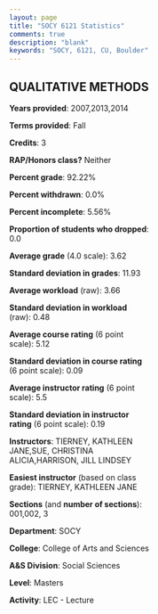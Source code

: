 ```yaml
---
layout: page
title: "SOCY 6121 Statistics"
comments: true
description: "blank"
keywords: "SOCY, 6121, CU, Boulder"
--- 
```

<head>
<script src="https://ajax.googleapis.com/ajax/libs/jquery/2.1.3/jquery.min.js"></script>
<script src="https://dl.dropboxusercontent.com/s/pc42nxpaw1ea4o9/highcharts.js?dl=0"></script>
<!-- <script src="../assets/js/highcharts.js"></script> -->
<style type="text/css">@font-face {
	font-family: "Bebas Neue";
	src: url(https://www.filehosting.org/file/details/544349/BebasNeue%20Regular.otf) format("opentype");
	}
	h1.Bebas { 
		font-family: "Bebas Neue", Verdana, Tahoma;
	}
</style>
</head>
<body>
	<div id="container" style="float: right; width: 45%; height: 88%; margin-left: 2.5%; margin-right: 2.5%;"></div>
	<script language="JavaScript">
		$(document).ready(function() {
		var chart = {type: 'column'};
		var title = {text: 'Grade Distribution'};
		var xAxis = {categories: ['A','B','C','D','F'],crosshair: true};
		var yAxis = {min: 0,title: {text: 'Percentage'}};
		var tooltip = {headerFormat: '<center><b><span style="font-size:20px">{point.key}</span></b></center>',
		               pointFormat: '<td style="padding:0"><b>{point.y:.1f}%</b></td>',
		               footerFormat: '</table>',shared: true,useHTML: true};
		var plotOptions = {column: {pointPadding: 0.0,borderWidth: 0}};  
		var credits = {enabled: false};var series= [{name: 'Percent',data: [66.67,33.33,0.0,0.0,0.0,]}];
		var json = {};
		json.chart = chart;
		json.title = title;
		json.tooltip = tooltip;
		json.xAxis = xAxis;
		json.yAxis = yAxis;  
		json.series = series;
		json.plotOptions = plotOptions;  
		json.credits = credits;
		$('#container').highcharts(json);
	});
	</script>
</body>
			   
## QUALITATIVE METHODS

**Years provided**: 2007,2013,2014

**Terms provided**: Fall

**Credits**: 3

**RAP/Honors class?** Neither

**Percent grade**: 92.22%

**Percent withdrawn**: 0.0%

**Percent incomplete**: 5.56%

**Proportion of students who dropped**: 0.0

**Average grade** (4.0 scale): 3.62

**Standard deviation in grades**: 11.93

**Average workload** (raw): 3.66

**Standard deviation in workload** (raw): 0.48

**Average course rating** (6 point scale): 5.12

**Standard deviation in course rating** (6 point scale): 0.09

**Average instructor rating** (6 point scale): 5.5

**Standard deviation in instructor rating** (6 point scale): 0.19

**Instructors**: TIERNEY, KATHLEEN JANE,SUE, CHRISTINA ALICIA,HARRISON, JILL LINDSEY

**Easiest instructor** (based on class grade): TIERNEY, KATHLEEN JANE

**Sections** (and **number of sections**): 001,002, 3

**Department**: SOCY

**College**: College of Arts and Sciences

**A&S Division**: Social Sciences

**Level**: Masters

**Activity**: LEC - Lecture